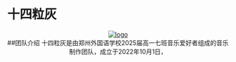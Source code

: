 # 十四粒灰
<div align="center">
<a href='https://postimages.org/' target='_blank'><img src='https://i.postimg.cc/jW5LcrtD/logo.png' border='0' alt='logo'/></a>
<br>
##团队介绍
十四粒灰是由郑州外国语学校2025届高一七班音乐爱好者组成的音乐制作团队，成立于2022年10月1日，